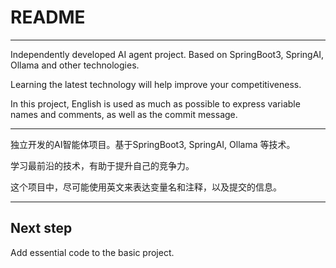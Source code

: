 # README

----

Independently developed AI agent project. Based on SpringBoot3, SpringAI, Ollama and other technologies.

Learning the latest technology will help improve your competitiveness.

In this project, English is used as much as possible to express variable names and comments, as well as the commit message.

----


独立开发的AI智能体项目。基于SpringBoot3, SpringAI, Ollama 等技术。

学习最前沿的技术，有助于提升自己的竞争力。

这个项目中，尽可能使用英文来表达变量名和注释，以及提交的信息。

----

## Next step

Add essential code to the basic project.